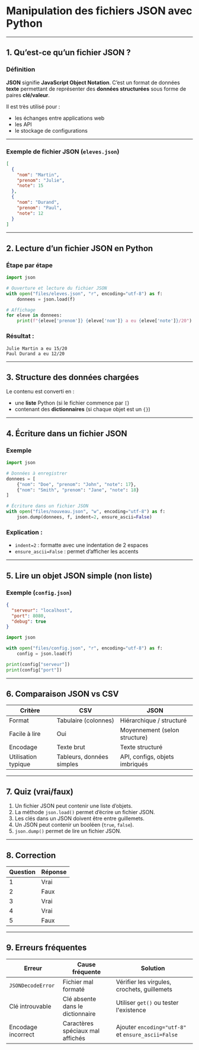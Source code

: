 # Manipulation des fichiers JSON avec Python

---

## 1. Qu’est-ce qu’un fichier JSON ?

### Définition
**JSON** signifie **JavaScript Object Notation**. C’est un format de données **texte** permettant de représenter des **données structurées** sous forme de paires **clé/valeur**.

Il est très utilisé pour :
- les échanges entre applications web
- les API
- le stockage de configurations

---

### Exemple de fichier JSON (`eleves.json`)
```json
[
  {
    "nom": "Martin",
    "prenom": "Julie",
    "note": 15
  },
  {
    "nom": "Durand",
    "prenom": "Paul",
    "note": 12
  }
]
```

---

## 2. Lecture d’un fichier JSON en Python

### Étape par étape
```python
import json

# Ouverture et lecture du fichier JSON
with open("files/eleves.json", "r", encoding="utf-8") as f:
    donnees = json.load(f)

# Affichage
for eleve in donnees:
    print(f"{eleve['prenom']} {eleve['nom']} a eu {eleve['note']}/20")
```

### Résultat :
```
Julie Martin a eu 15/20
Paul Durand a eu 12/20
```

---

## 3. Structure des données chargées

Le contenu est converti en :
- une **liste** Python (si le fichier commence par `[`)
- contenant des **dictionnaires** (si chaque objet est un `{}`)

---

## 4. Écriture dans un fichier JSON

### Exemple

```python
import json

# Données à enregistrer
donnees = [
    {"nom": "Doe", "prenom": "John", "note": 17},
    {"nom": "Smith", "prenom": "Jane", "note": 18}
]

# Écriture dans un fichier JSON
with open("files/nouveau.json", "w", encoding="utf-8") as f:
    json.dump(donnees, f, indent=2, ensure_ascii=False)
```

### Explication :
- `indent=2` : formatte avec une indentation de 2 espaces
- `ensure_ascii=False` : permet d’afficher les accents

---

## 5. Lire un objet JSON simple (non liste)

### Exemple (`config.json`)
```json
{
  "serveur": "localhost",
  "port": 8080,
  "debug": true
}
```

```python
import json

with open("files/config.json", "r", encoding="utf-8") as f:
    config = json.load(f)

print(config["serveur"])
print(config["port"])
```

---

## 6. Comparaison JSON vs CSV

| Critère          | CSV                         | JSON                           |
|------------------|-----------------------------|--------------------------------|
| Format            | Tabulaire (colonnes)        | Hiérarchique / structuré       |
| Facile à lire     | Oui                         | Moyennement (selon structure) |
| Encodage          | Texte brut                  | Texte structuré                |
| Utilisation typique| Tableurs, données simples   | API, configs, objets imbriqués |

---

## 7. Quiz (vrai/faux)

1. Un fichier JSON peut contenir une liste d’objets.  
2. La méthode `json.load()` permet d’écrire un fichier JSON.  
3. Les clés dans un JSON doivent être entre guillemets.  
4. Un JSON peut contenir un booléen (`true`, `false`).  
5. `json.dump()` permet de lire un fichier JSON.

---

## 8. Correction

| Question | Réponse |
|----------|---------|
| 1        | Vrai    |
| 2        | Faux    |
| 3        | Vrai    |
| 4        | Vrai    |
| 5        | Faux    |

---

## 9. Erreurs fréquentes

| Erreur | Cause fréquente | Solution |
|--------|------------------|----------|
| `JSONDecodeError` | Fichier mal formaté | Vérifier les virgules, crochets, guillemets |
| Clé introuvable | Clé absente dans le dictionnaire | Utiliser `get()` ou tester l'existence |
| Encodage incorrect | Caractères spéciaux mal affichés | Ajouter `encoding="utf-8"` et `ensure_ascii=False` |
